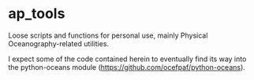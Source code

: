 ap_tools
========

Loose scripts and functions for personal use, mainly Physical Oceanography-related utilities.

I expect some of the code contained herein to eventually find its way into the python-oceans module (https://github.com/ocefpaf/python-oceans).